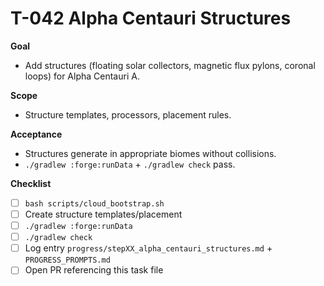 # T-042 Alpha Centauri Structures

**Goal**
- Add structures (floating solar collectors, magnetic flux pylons, coronal loops) for Alpha Centauri A.

**Scope**
- Structure templates, processors, placement rules.

**Acceptance**
- Structures generate in appropriate biomes without collisions.
- `./gradlew :forge:runData` + `./gradlew check` pass.

**Checklist**
- [ ] `bash scripts/cloud_bootstrap.sh`
- [ ] Create structure templates/placement
- [ ] `./gradlew :forge:runData`
- [ ] `./gradlew check`
- [ ] Log entry `progress/stepXX_alpha_centauri_structures.md` + `PROGRESS_PROMPTS.md`
- [ ] Open PR referencing this task file
